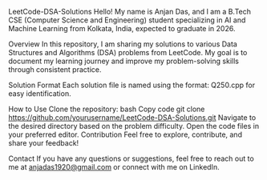 LeetCode-DSA-Solutions
Hello! My name is Anjan Das, and I am a B.Tech CSE (Computer Science and Engineering) student specializing in AI and Machine Learning from Kolkata, India, expected to graduate in 2026.

Overview
In this repository, I am sharing my solutions to various Data Structures and Algorithms (DSA) problems from LeetCode. My goal is to document my learning journey and improve my problem-solving skills through consistent practice.

Solution Format
Each solution file is named using the format: Q250.cpp for easy identification.

How to Use
Clone the repository:
bash
Copy code
git clone https://github.com/yourusername/LeetCode-DSA-Solutions.git
Navigate to the desired directory based on the problem difficulty.
Open the code files in your preferred editor.
Contribution
Feel free to explore, contribute, and share your feedback!

Contact
If you have any questions or suggestions, feel free to reach out to me at anjadas1920@gmail.com or connect with me on LinkedIn.
